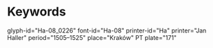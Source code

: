 # Keywords
glyph-id="Ha-08_0226"
font-id="Ha-08"
printer-id="Ha"
printer="Jan Haller"
period="1505–1525"
place="Kraków"
PT plate="171"

